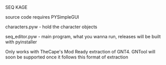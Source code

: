 SEQ KAGE

source code requires PYSimpleGUI

characters.pyw - hold the character objects 

seq_editor.pyw - main program, what you wanna run, releases will be built with pyinstaller

Only works with TheCape's Mod Ready extraction of GNT4. GNTool will soon be supported once it follows this format of extraction